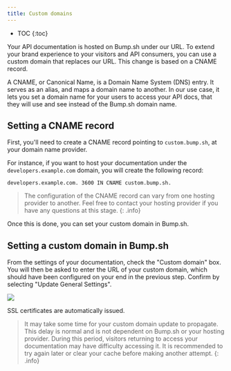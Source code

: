 ```yaml
---
title: Custom domains
---
```


- TOC
{:toc}

Your API documentation is hosted on Bump.sh under our URL. To extend your brand experience to your visitors and API consumers, you can use a custom domain that replaces our URL. This change is based on a CNAME record.

A CNAME, or Canonical Name, is a Domain Name System (DNS) entry. It serves as an alias, and maps a domain name to another. In our use case, it lets you set a domain name for your users to access your API docs, that they will use and see instead of the Bump.sh domain name.

## Setting a CNAME record

First, you'll need to create a CNAME record pointing to `custom.bump.sh`, at your domain name provider.

For instance, if you want to host your documentation under the `developers.example.com` domain, you will create the following record:

```undefined
developers.example.com. 3600 IN CNAME custom.bump.sh.
```

> The configuration of the CNAME record can vary from one hosting provider to another. Feel free to contact your hosting provider if you have any questions at this stage.
{: .info}

Once this is done, you can set your custom domain in Bump.sh.

## Setting a custom domain in Bump.sh

From the settings of your documentation, check the "Custom domain" box. You will then be asked to enter the URL of your custom domain, which should have been configured on your end in the previous step. Confirm by selecting "Update General Settings".

![](/images/help/custom-domains.png)

SSL certificates are automatically issued. 

> It may take some time for your custom domain update to propagate. This delay is normal and is not dependent on Bump.sh or your hosting provider.
During this period, visitors returning to access your documentation may have difficulty accessing it. It is recommended to try again later or clear your cache before making another attempt.
{: .info}
